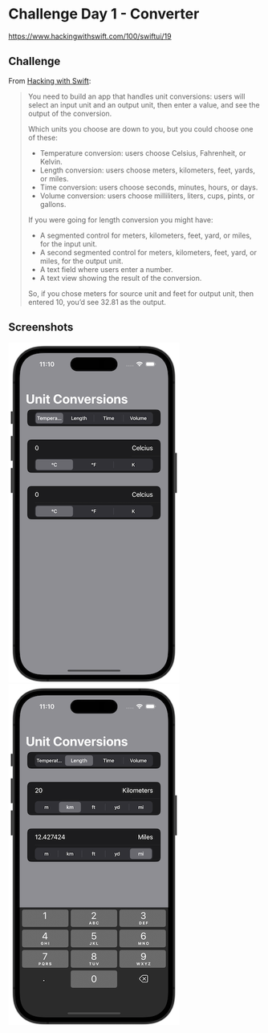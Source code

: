 # Challenge Day 1 - Converter

https://www.hackingwithswift.com/100/swiftui/19

## Challenge

From [Hacking with Swift](https://www.hackingwithswift.com/100/swiftui/19):

> You need to build an app that handles unit conversions: users will select an input unit and an output unit, then enter a value, and see the output of the conversion.
>
> Which units you choose are down to you, but you could choose one of these:
>
> - Temperature conversion: users choose Celsius, Fahrenheit, or Kelvin.
> - Length conversion: users choose meters, kilometers, feet, yards, or miles.
> - Time conversion: users choose seconds, minutes, hours, or days.
> - Volume conversion: users choose milliliters, liters, cups, pints, or gallons.
>
> If you were going for length conversion you might have:
>
> - A segmented control for meters, kilometers, feet, yard, or miles, for the input unit.
> - A second segmented control for meters, kilometers, feet, yard, or miles, for the output unit.
> - A text field where users enter a number.
> - A text view showing the result of the conversion.
>
> So, if you chose meters for source unit and feet for output unit, then entered 10, you’d see 32.81 as the output.

## Screenshots

![screenshot1](screenshots/screen01.png)
![screenshot2](screenshots/screen02.png)
